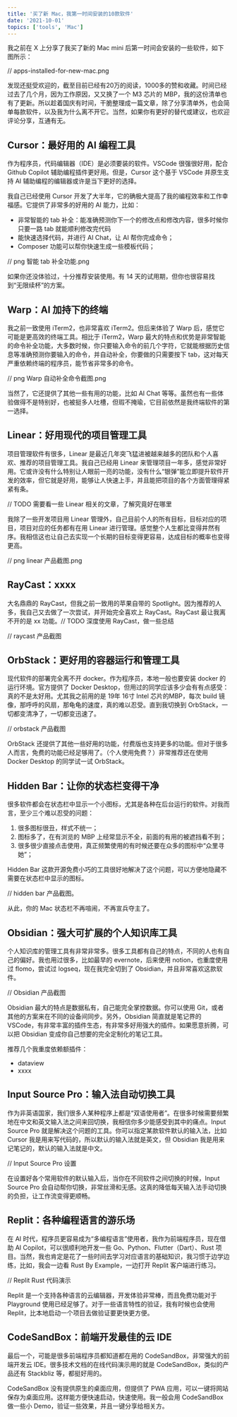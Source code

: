 ```yaml
---
title: '买了新 Mac，我第一时间安装的10款软件'
date: '2021-10-01'
topics: ['tools', 'Mac']
---
```


我之前在 X 上分享了我买了新的 Mac mini 后第一时间会安装的一些软件，如下图所示：

// apps-installed-for-new-mac.png

发现还挺受欢迎的，截至目前已经有20万的阅读，1000多的赞和收藏。时间已经过去了几个月，因为工作原因，又又换了一个 M3 芯片的 MBP，我的这份清单也有了更新。所以趁着国庆有时间，干脆整理成一篇文章，除了分享清单外，也会简单每款软件，以及我为什么离不开它。当然，如果你有更好的替代或建议，也欢迎评论分享，互通有无。

## Cursor：最好用的 AI 编程工具

作为程序员，代码编辑器（IDE）是必须要装的软件。VSCode 很强很好用，配合 Github Copilot 辅助编程插件更好用。但是，Cursor 这个基于 VSCode 并原生支持 AI 辅助编程的编辑器或许是当下更好的选择。

我自己已经使用 Cursor 开发了大半年，它的确极大提高了我的编程效率和工作幸福感。它提供了非常多的好用的 AI 能力，比如：

- 非常智能的 tab 补全：能准确预测你下一个的修改点和修改内容，很多时候你只要一路 tab 就能顺利修改完代码
- 能快速选择代码，并进行 AI Chat，让 AI 帮你完成命令；
- Composer 功能可以帮你快速生成一些模板代码；

// png 智能 tab 补全功能.png

如果你还没体验过，十分推荐安装使用。有 14 天的试用期，但你也很容易找到“无限续杯”的方案。

## Warp：AI 加持下的终端

我之前一致使用 iTerm2，也非常喜欢 iTerm2。但后来体验了 Warp 后，感觉它可能是更高效的终端工具。相比于 iTerm2，Warp 最大的特点和优势是非常智能的命令补全功能，大多数时候，你只要输入命令的前几个字符，它就能根据历史信息等准确预测你要输入的命令，并自动补全，你要做的只需要按下 tab，这对每天严重依赖终端的程序员，能节省非常多的命令。

// png Warp 自动补全命令截图.png 

当然了，它还提供了其他一些有用的功能，比如 AI Chat 等等。虽然也有一些体验做得不是特别好，也被挺多人吐槽，但瑕不掩瑜，它目前依然是我终端软件的第一选择。

## Linear：好用现代的项目管理工具

项目管理软件有很多，Linear 是最近几年突飞猛进被越来越多的团队和个人喜欢、推荐的项目管理工具。我自己已经用 Linear 来管理项目一年多，感觉非常好用。它或许没有什么特别让人眼前一亮的功能，没有什么“银弹”能立即提升软件开发的效率，但它就是好用，能够让人快速上手，并且能把项目的各个方面管理得紧紧有条。

// TODO 需要看一些 Linear 相关的文章，了解究竟好在哪里

我除了一些开发项目用 Linear 管理外，自己目前个人的所有目标，目标对应的项目，项目对应的任务都有在用 Linear 进行管理。感觉整个人生都比变得井然有序。我相信这也让自己去实现一个长期的目标变得更容易，达成目标的概率也变得更高。

// png  linear 产品截图.png

## RayCast：xxxx

大名鼎鼎的 RayCast，但我之前一致用的苹果自带的 Spotlight。因为推荐的人多，我自己又去做了一次尝试，并开始完全喜欢上 RayCast。RayCast 最让我离不开的是 xx 功能。// TODO 深度使用 RayCast，做一些总结


// raycast 产品截图

## OrbStack：更好用的容器运行和管理工具

现代软件的部署完全离不开 docker。作为程序员，本地一般也要安装 docker 的运行环境。官方提供了 Docker Desktop，但用过的同学应该多少会有有点感受：真的不是太好用。尤其我之前用的是 19年 16寸 Intel 芯片的MBP，每次 build 镜像，那呼呼的风扇，那龟龟的速度，真的难以忍受。直到我切换到 OrbStack，一切都变清净了，一切都变迅速了。

// orbstack 产品截图

OrbStack 还提供了其他一些好用的功能，付费版也支持更多的功能。但对于很多人而言，免费的功能已经足够用了。（个人使用免费？）非常推荐还在使用 Docker Desktop 的同学试一试 OrbStack。

## Hidden Bar：让你的状态栏变得干净

很多软件都会在状态栏中显示一个小图标，尤其是各种在后台运行的软件。对我而言，至少三个难以忍受的问题：

1. 很多图标很丑，样式不统一；
2. 图标多了，在有浏览的 MBP 上经常显示不全，前面的有用的被遮挡看不到；
3. 很多很少直接点击使用，真正频繁使用的有时候还要在众多的图标中“众里寻她”；

Hidden Bar 这款开源免费小巧的工具很好地解决了这个问题，可以方便地隐藏不需要在状态栏中显示的图标。

// hidden bar 产品截图。

从此，你的 Mac 状态栏不再喧闹，不再宣兵夺主了。

## Obsidian：强大可扩展的个人知识库工具

个人知识库的管理工具有非常非常多。很多工具都有自己的特点，不同的人也有自己的偏好。我也用过很多，比如最早的 evernote，后来使用 notion，也重度使用过 flomo，尝试过 logseq，现在我完全切到了 Obsidian，并且非常喜欢这款软件。

// Obsidian 产品截图

Obsidian 最大的特点是数据私有，自己能完全掌控数据。你可以使用 Git，或者其他的方案来在不同的设备间同步。另外，Obsidian 简直就是笔记界的 VSCode，有非常丰富的插件生态，有非常多好用强大的插件。如果愿意折腾，可以把 Obsidian 变成你自己想要的完全定制化的笔记工具。

推荐几个我重度依赖额插件：

- dataview
- xxxx


## Input Source Pro：输入法自动切换工具

作为非英语国家，我们很多人某种程序上都是“双语使用者”。在很多时候需要频繁地在中文和英文输入法之间来回切换，我相信你多少能感受到其中的痛点。Input Source Pro 就是解决这个问题的工具。你可以指定某款软件默认的输入法，比如 Cursor 我是用来写代码的，所以默认的输入法就是英文，但 Obsidian 我是用来记笔记的，默认的输入法就是中文。

// Input Source Pro 设置

在设置好各个常用软件的默认输入后，当你在不同软件之间切换的时候，Input Source Pro 会自动帮你切换，非常丝滑和无感。这真的降低每天输入法手动切换的负担，让工作流变得更顺畅。


## Replit：各种编程语言的游乐场

在 AI 时代，程序员更容易成为“多编程语言”使用者，我作为前端程序员，现在借助 AI Copilot，可以很顺利地开发一些 Go、Python、Flutter（Dart）、Rust 项目。当然，我也肯定是花了一些时间去学习对应语言的基础知识，我习惯于边学边练，比如，我会一边看 Rust By Example，一边打开 Replit 客户端进行练习。

// Replit Rust 代码演示

Replit 是一个支持各种语言的云编辑器，开发体验非常棒，而且免费功能对于 Playground 使用已经足够了。对于一些语言特性的验证，我有时候也会使用 Replit，比本地启动一个项目去做验证要更快更方便。

## CodeSandBox：前端开发最佳的云 IDE

最后一个，可能是很多前端程序员都知道都在用的 CodeSandBox，非常强大的前端开发云 IDE。很多技术文档的在线代码演示用的就是 CodeSandBox，类似的产品还有 Stackbliz 等，都挺好用的。

CodeSandBox 没有提供原生的桌面应用，但提供了 PWA 应用，可以一键将网站保存为桌面应用。这样能方便快速启动，快速使用。我一般会用 CodeSandBox 做一些小 Demo，验证一些效果，并且一键分享给相关方。
